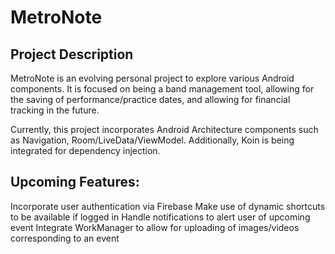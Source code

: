 # MetroNote

## Project Description
MetroNote is an evolving personal project to explore various Android components.
It is focused on being a band management tool, allowing for the saving of performance/practice dates, and allowing for financial tracking in the future.

Currently, this project incorporates Android Architecture components such as Navigation, Room/LiveData/ViewModel.
Additionally, Koin is being integrated for dependency injection.

## Upcoming Features:
Incorporate user authentication via Firebase
Make use of dynamic shortcuts to be available if logged in
Handle notifications to alert user of upcoming event
Integrate WorkManager to allow for uploading of images/videos corresponding to an event
